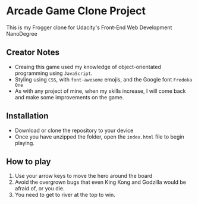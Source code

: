 # Arcade Game Clone Project

This is my Frogger clone for Udacity's Front-End Web Development NanoDegree


## Creator Notes
* Creaing this game used my knowledge of object-orientated programming using `JavaScript`.
* Styling using `CSS`, with `font-awesome` emojis, and the Google font `Fredoka One` 
* As with any project of mine, when my skills increase, I will come back and make some improvements on the game.


## Installation 
* Download or clone the repository to your device
* Once you have unzipped the folder, open the `index.html` file to begin playing.


## How to play
1) Use your arrow keys to move the hero around the board
2) Avoid the overgrown bugs that even King Kong and Godzilla would be afraid of, or you die. 
3) You need to get to river at the top to win.